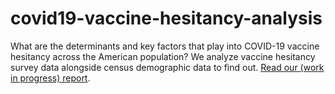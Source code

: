 # covid19-vaccine-hesitancy-analysis
What are the determinants and key factors that play into COVID-19 vaccine hesitancy across the American population? We analyze vaccine hesitancy survey data alongside census demographic data to find out. [Read our (work in progress) report](https://github.com/kuruparans/covid19-vaccine-hesitancy-analysis/blob/main/report/README.md).